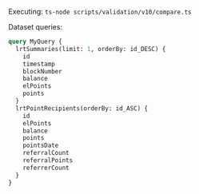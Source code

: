 Executing: `ts-node scripts/validation/v10/compare.ts`

Dataset queries:

```graphql
query MyQuery {
  lrtSummaries(limit: 1, orderBy: id_DESC) {
    id
    timestamp
    blockNumber
    balance
    elPoints
    points
  }
  lrtPointRecipients(orderBy: id_ASC) {
    id
    elPoints
    balance
    points
    pointsDate
    referralCount
    referralPoints
    referrerCount
  }
}
```

